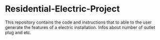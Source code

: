 # Residential-Electric-Project
This repository contains the code and instructions that to able to the user generate the features of a electric installation. Infos about number of outlet plug and etc.
